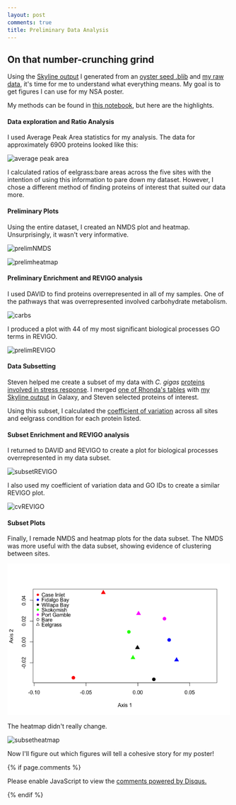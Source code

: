 ```yaml
---
layout: post
comments: true
title: Preliminary Data Analysis
---
```


## On that number-crunching grind

Using the [Skyline output](http://owl.fish.washington.edu/spartina/DNR_Skyline_Test_20170314/2017-03-16_Skyline_report_yaamini.csv) I generated from an [oyster seed .blib](https://github.com/sr320/course-fish546-2016/blob/master/data/oysterseed2.blib) and [my raw data](http://owl.fish.washington.edu/spartina/January_2017_DNR_Raw_Data/Oyster_raw_files/), it's time for me to understand what everything means. My goal is to get figures I can use for my NSA poster.

My methods can be found in [this notebook](https://github.com/RobertsLab/project-oyster-oa/blob/master/notebooks/DNR/2017-03-21-Preliminary-Proteomic-Data-Analyses.ipynb), but here are the highlights.

#### Data exploration and Ratio Analysis

I used Average Peak Area statistics for my analysis. The data for approximately 6900 proteins looked like this:

![average peak area](https://camo.githubusercontent.com/bd5a3bb82cdfa58ba19f0deed13a62025fba7af3/68747470733a2f2f636c6f75642e67697468756275736572636f6e74656e742e636f6d2f6173736574732f32323333353833382f32343137383334382f63653438363531382d306536352d313165372d393261352d3939396635366138373237342e706e67)

I calculated ratios of eelgrass:bare areas across the five sites with the intention of using this information to pare down my dataset. However, I chose a different method of finding proteins of interest that suited our data more.

#### Preliminary Plots

Using the entire dataset, I created an NMDS plot and heatmap. Unsurprisingly, it wasn't very informative.

![prelimNMDS](https://camo.githubusercontent.com/1f0fd313b693971d14762093961e06594e9181b3/68747470733a2f2f7261772e67697468756275736572636f6e74656e742e636f6d2f526f62657274734c61622f70726f6a6563742d6f79737465722d6f612f6d61737465722f616e616c797365732f444e525f5072656c696d696e6172795f416e616c797365735f32303137303332312f66696e616c4e4d44532e706e67)

![prelimheatmap](https://camo.githubusercontent.com/6c3b6692058655bb163542456307fec13e664a03/68747470733a2f2f7261772e67697468756275736572636f6e74656e742e636f6d2f526f62657274734c61622f70726f6a6563742d6f79737465722d6f612f6d61737465722f616e616c797365732f444e525f5072656c696d696e6172795f416e616c797365735f32303137303332312f7072656c696d696e617279486561746d61702e706e67)

#### Preliminary Enrichment and REVIGO analysis

I used DAVID to find proteins overrepresented in all of my samples. One of the pathways that was overrepresented involved carbohydrate metabolism.

![carbs](https://camo.githubusercontent.com/13a25d06a006f369ff67d4cd0b0ff13e4f8f6c6d/68747470733a2f2f7261772e67697468756275736572636f6e74656e742e636f6d2f526f62657274734c61622f70726f6a6563742d6f79737465722d6f612f6d61737465722f616e616c797365732f444e525f5072656c696d696e6172795f416e616c797365735f32303137303332312f44415649442d66696c65732f444e522d636172626f6e2d6d657461626f6c69736d2e706e67)

I produced a plot with 44 of my most significant biological processes GO terms in REVIGO.

![prelimREVIGO](https://camo.githubusercontent.com/1976c9aaefbc290a4e0bef7721c70524e6ee8582/68747470733a2f2f7261772e67697468756275736572636f6e74656e742e636f6d2f526f62657274734c61622f70726f6a6563742d6f79737465722d6f612f6d61737465722f616e616c797365732f444e525f5072656c696d696e6172795f416e616c797365735f32303137303332312f44415649442d66696c65732f6f766572726570726573656e7465642d62696f6c6f676963616c2d70726f6365737365732e6a7067)

#### Data Subsetting

Steven helped me create a subset of my data with *C. gigas* [proteins involved in stress response](https://raw.githubusercontent.com/RobertsLab/project-oyster-oa/master/analyses/DNR_Preliminary_Analyses_20170321/short-list-analysis/stress-short-list.tab.txt). I merged [one of Rhonda's tables](https://github.com/RobertsLab/project-oyster-oa/blob/master/analyses/DNR_Preliminary_Analyses_20170321/all-proteins-go-terms/Proteins-GO-terms.tabular) with [my Skyline output](https://github.com/RobertsLab/project-oyster-oa/blob/master/analyses/DNR_Preliminary_Analyses_20170321/all-proteins-go-terms/Oyster-AverageAdjustedMergedArea.tabular) in Galaxy, and Steven selected proteins of interest.

Using this subset, I calculated the [coefficient of variation](https://github.com/RobertsLab/project-oyster-oa/blob/master/analyses/DNR_Preliminary_Analyses_20170321/short-list-analysis/coefficient-of-variance-stress-short-list.txt) across all sites and eelgrass condition for each protein listed.

#### Subset Enrichment and REVIGO analysis

I returned to DAVID and REVIGO to create a plot for biological processes overrepresented in my data subset.

![subsetREVIGO](https://camo.githubusercontent.com/dd55e3d81d79cc81211a38caa77c82d80f77acfd/68747470733a2f2f7261772e67697468756275736572636f6e74656e742e636f6d2f526f62657274734c61622f70726f6a6563742d6f79737465722d6f612f6d61737465722f616e616c797365732f444e525f5072656c696d696e6172795f416e616c797365735f32303137303332312f73686f72742d6c6973742d616e616c797369732f52455649474f2f702d76616c75652d62696f6c6f676963616c2d70726f6365737365732e706e67)

I also used my coefficient of variation data and GO IDs to create a similar REVIGO plot.

![cvREVIGO](https://camo.githubusercontent.com/387ae5251db3a295c9782a715bfe82d6bee13a30/68747470733a2f2f7261772e67697468756275736572636f6e74656e742e636f6d2f526f62657274734c61622f70726f6a6563742d6f79737465722d6f612f6d61737465722f616e616c797365732f444e525f5072656c696d696e6172795f416e616c797365735f32303137303332312f73686f72742d6c6973742d616e616c797369732f52455649474f2f636f656666696369656e742d6f662d766172696174696f6e2d62696f6c6f676963616c2d70726f6365737365732e706e67)

#### Subset Plots

Finally, I remade NMDS and heatmap plots for the data subset. The NMDS was more useful with the data subset, showing evidence of clustering between sites.

![subsetNMDS](https://raw.githubusercontent.com/RobertsLab/project-oyster-oa/master/analyses/DNR_Preliminary_Analyses_20170321/short-list-analysis/R-analyses/subsetNMDS-revised.png)

The heatmap didn't really change.

![subsetheatmap](https://camo.githubusercontent.com/8bbf8ab276b09fef5e908de63f5aa18ad0f770c4/68747470733a2f2f7261772e67697468756275736572636f6e74656e742e636f6d2f526f62657274734c61622f70726f6a6563742d6f79737465722d6f612f6d61737465722f616e616c797365732f444e525f5072656c696d696e6172795f416e616c797365735f32303137303332312f73686f72742d6c6973742d616e616c797369732f522d616e616c797365732f737562736574486561746d61702e706e67)

Now I'll figure out which figures will tell a cohesive story for my poster!

{% if page.comments %}

<div id="disqus_thread"></div>
<script>

/**
*  RECOMMENDED CONFIGURATION VARIABLES: EDIT AND UNCOMMENT THE SECTION BELOW TO INSERT DYNAMIC VALUES FROM YOUR PLATFORM OR CMS.
*  LEARN WHY DEFINING THESE VARIABLES IS IMPORTANT: https://disqus.com/admin/universalcode/#configuration-variables*/
/*
var disqus_config = function () {
this.page.url = PAGE_URL;  // Replace PAGE_URL with your page's canonical URL variable
this.page.identifier = PAGE_IDENTIFIER; // Replace PAGE_IDENTIFIER with your page's unique identifier variable
};
*/
(function() { // DON'T EDIT BELOW THIS LINE
var d = document, s = d.createElement('script');
s.src = 'https://the-responsible-grad-student.disqus.com/embed.js';
s.setAttribute('data-timestamp', +new Date());
(d.head || d.body).appendChild(s);
})();
</script>
<noscript>Please enable JavaScript to view the <a href="https://disqus.com/?ref_noscript">comments powered by Disqus.</a></noscript>

{% endif %}

<script id="dsq-count-scr" src="//the-responsible-grad-student.disqus.com/count.js" async></script>

